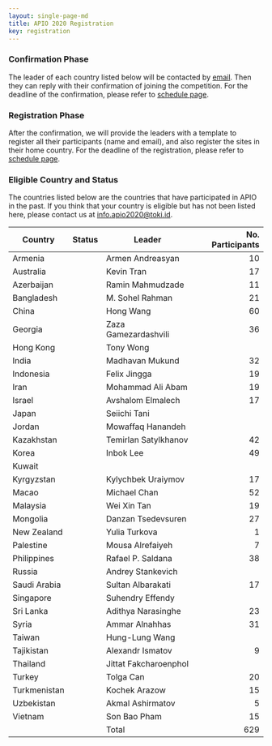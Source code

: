 ```yaml
---
layout: single-page-md
title: APIO 2020 Registration
key: registration
---
```


### Confirmation Phase
The leader of each country listed below will be contacted by [email](mailto:info.apio2020@iatoki.id).
Then they can reply with their confirmation of joining the competition.
For the deadline of the confirmation, please refer to [schedule page](schedule).

### Registration Phase
After the confirmation, we will provide the leaders with a template to register all their participants (name and email), and also register the sites in their home country.
For the deadline of the registration, please refer to [schedule page](schedule).

### Eligible Country and Status
The countries listed below are the countries that have participated in APIO in the past.
If you think that your country is eligible but has not been listed here, please contact us at [info.apio2020@toki.id](mailto:info.apio2020@toki.id).

| Country | Status | Leader | No. Participants |
|---------|--------|--------|-----------------:|
| Armenia      | <span class="status-cm"></span> | Armen Andreasyan       | 10 |
| Australia    | <span class="status-cm"></span> | Kevin Tran             | 17 |
| Azerbaijan   | <span class="status-cm"></span> | Ramin Mahmudzade       | 11 |
| Bangladesh   | <span class="status-cm"></span> | M. Sohel Rahman        | 21 |
| China        | <span class="status-cm"></span> | Hong Wang              | 60 |
| Georgia      | <span class="status-cm"></span> | Zaza Gamezardashvili   | 36 |
| Hong Kong    | <span class="status-co"></span> | Tony Wong              |    |
| India        | <span class="status-cm"></span> | Madhavan Mukund        | 32 |
| Indonesia    | <span class="status-cm"></span> | Felix Jingga           | 19 |
| Iran         | <span class="status-cm"></span> | Mohammad Ali Abam      | 19 |
| Israel       | <span class="status-cm"></span> | Avshalom Elmalech      | 17 |
| Japan        | <span class="status-co"></span> | Seiichi Tani           |    |
| Jordan       | <span class="status-co"></span> | Mowaffaq Hanandeh      |    |
| Kazakhstan   | <span class="status-cm"></span> | Temirlan Satylkhanov   | 42 |
| Korea        | <span class="status-cm"></span> | Inbok Lee              | 49 |
| Kuwait       | <span class="status-nr"></span> |                        |    |
| Kyrgyzstan   | <span class="status-cm"></span> | Kylychbek Uraiymov     | 17 |
| Macao        | <span class="status-cm"></span> | Michael Chan           | 52 |
| Malaysia     | <span class="status-cm"></span> | Wei Xin Tan            | 19 |
| Mongolia     | <span class="status-cm"></span> | Danzan Tsedevsuren     | 27 |
| New Zealand  | <span class="status-cm"></span> | Yulia Turkova          |  1 |
| Palestine    | <span class="status-cm"></span> | Mousa Alrefaiyeh       |  7 |
| Philippines  | <span class="status-cm"></span> | Rafael P. Saldana      | 38 |
| Russia       | <span class="status-co"></span> | Andrey Stankevich      |    |
| Saudi Arabia | <span class="status-cm"></span> | Sultan Albarakati      | 17 |
| Singapore    | <span class="status-co"></span> | Suhendry Effendy       |    |
| Sri Lanka    | <span class="status-cm"></span> | Adithya Narasinghe     | 23 |
| Syria        | <span class="status-cm"></span> | Ammar Alnahhas         | 31 |
| Taiwan       | <span class="status-co"></span> | Hung-Lung Wang         |    |
| Tajikistan   | <span class="status-cm"></span> | Alexandr Ismatov       |  9 |
| Thailand     | <span class="status-co"></span> | Jittat Fakcharoenphol  |    |
| Turkey       | <span class="status-cm"></span> | Tolga Can              | 20 |
| Turkmenistan | <span class="status-cm"></span> | Kochek Arazow          | 15 |
| Uzbekistan   | <span class="status-cm"></span> | Akmal Ashirmatov       |  5 |
| Vietnam      | <span class="status-cm"></span> | Son Bao Pham           | 15 |
|              |                                 | Total                  |629 |
